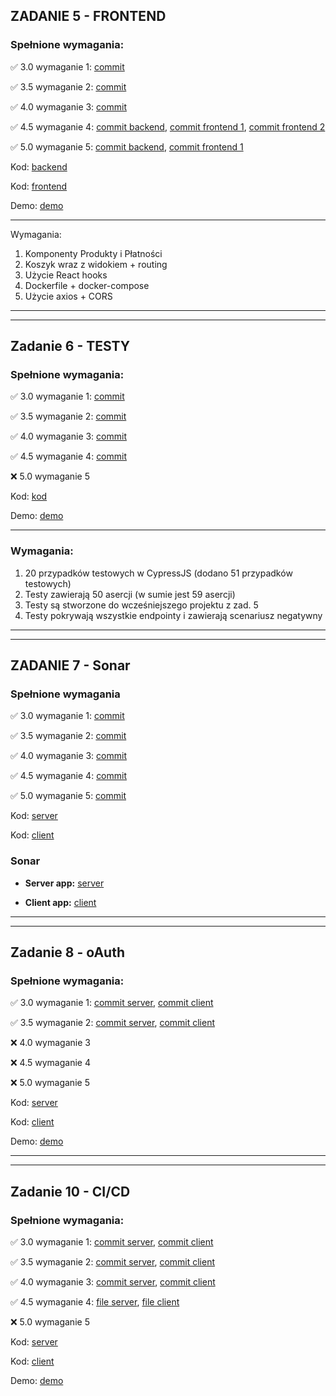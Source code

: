 ## ZADANIE 5 - FRONTEND


### Spełnione wymagania:
:white_check_mark: 3.0 wymaganie 1:  [commit](https://github.com/sasha-ishchuk/react-front/commit/d8df0a86929adf10d55eaadee43bf64883b24547)

:white_check_mark: 3.5 wymaganie 2:  [commit](https://github.com/sasha-ishchuk/react-front/commit/d8df0a86929adf10d55eaadee43bf64883b24547)

:white_check_mark: 4.0 wymaganie 3:  [commit](https://github.com/sasha-ishchuk/react-front/commit/d8df0a86929adf10d55eaadee43bf64883b24547)

:white_check_mark: 4.5 wymaganie 4:  [commit backend](https://github.com/sasha-ishchuk/golang-crud-app/commit/02f5614d8d08af348abce07264284f09ca530474),
[commit frontend 1](https://github.com/sasha-ishchuk/react-front/commit/53ec596c54ad6f171fa453b83ef2bdc2b5869f1b),
[commit frontend 2](https://github.com/sasha-ishchuk/react-front/commit/88e4e10af96acf5bca49fbc75520a2e93f16cedb)

:white_check_mark: 5.0 wymaganie 5:  [commit backend](https://github.com/sasha-ishchuk/golang-crud-app/commit/c8924ee02c9efe914259667463afd09fe5bc8555),
[commit frontend 1](https://github.com/sasha-ishchuk/react-front/commit/d8df0a86929adf10d55eaadee43bf64883b24547)

Kod: [backend](https://github.com/sasha-ishchuk/golang-crud-app)

Kod: [frontend](https://github.com/sasha-ishchuk/react-front)

Demo: [demo](https://github.com/sasha-ishchuk/react-front/blob/master/demo/react-frontend-demo.mp4)

___
Wymagania:

1. Komponenty Produkty i Płatności
2. Koszyk wraz z widokiem + routing
3. Użycie React hooks
4. Dockerfile + docker-compose
5. Użycie axios + CORS


___
___
## Zadanie 6 - TESTY

### Spełnione wymagania:
:white_check_mark: 3.0 wymaganie 1:  [commit](https://github.com/sasha-ishchuk/react-front/commit/673482d766ec391fbdf1b0a1379bdd33b0cff391)

:white_check_mark: 3.5 wymaganie 2:  [commit](https://github.com/sasha-ishchuk/react-front/commit/673482d766ec391fbdf1b0a1379bdd33b0cff391)

:white_check_mark: 4.0 wymaganie 3:  [commit](https://github.com/sasha-ishchuk/react-front/commit/673482d766ec391fbdf1b0a1379bdd33b0cff391)

:white_check_mark: 4.5 wymaganie 4:  [commit](https://github.com/sasha-ishchuk/react-front/commit/673482d766ec391fbdf1b0a1379bdd33b0cff391)

:x: 5.0 wymaganie 5

Kod: [kod](https://github.com/sasha-ishchuk/react-front/tree/master/cypress/e2e)

Demo: [demo](https://github.com/sasha-ishchuk/react-front/blob/master/demo/task_6/tests-demo.mp4)

___
### Wymagania:
1. 20 przypadków testowych w CypressJS (dodano 51 przypadków testowych)
2. Testy zawierają 50 asercji (w sumie jest 59 asercji)
3. Testy są stworzone do wcześniejszego projektu z zad. 5
4. Testy pokrywają wszystkie endpointy i zawierają scenariusz negatywny

___
___

## ZADANIE 7 - Sonar

### Spełnione wymagania
:white_check_mark: 3.0 wymaganie 1:  [commit](https://github.com/sasha-ishchuk/golang-crud-app/commit/5ec617bc76e496406a7ccca23858cac4cb325bfc)

:white_check_mark: 3.5 wymaganie 2:  [commit](https://github.com/sasha-ishchuk/golang-crud-app/commit/f787fec36a9b6cdbb8a27abc1e1848ff62068bf4)

:white_check_mark: 4.0 wymaganie 3:  [commit](https://github.com/sasha-ishchuk/golang-crud-app/commit/f787fec36a9b6cdbb8a27abc1e1848ff62068bf4)

:white_check_mark: 4.5 wymaganie 4:  [commit](https://github.com/sasha-ishchuk/golang-crud-app/commit/f787fec36a9b6cdbb8a27abc1e1848ff62068bf4)

:white_check_mark: 5.0 wymaganie 5:  [commit](https://github.com/sasha-ishchuk/react-front/commit/f82fd8a88827168fb68db79e84b0613d99210d16)


Kod: [server](https://github.com/sasha-ishchuk/golang-crud-app)

Kod: [client](https://github.com/sasha-ishchuk/react-front)


### Sonar 

- **Server app:** [server](https://sonarcloud.io/project/overview?id=sasha-ishchuk_golang-crud-app)

- **Client app:** [client](https://sonarcloud.io/project/overview?id=sasha-ishchuk_react-front)

___
___
## Zadanie 8 - oAuth

### Spełnione wymagania:
:white_check_mark: 3.0 wymaganie 1:  [commit server](https://github.com/sasha-ishchuk/golang-crud-app/commit/17e723b113f9a9bbe163a1f95a57bd819a4f57c2), 
[commit client](https://github.com/sasha-ishchuk/react-front/commit/832e41c0a4a2d398351a7e6a5d706d1256297108)

:white_check_mark: 3.5 wymaganie 2:  [commit server](https://github.com/sasha-ishchuk/golang-crud-app/commit/17e723b113f9a9bbe163a1f95a57bd819a4f57c2),
[commit client](https://github.com/sasha-ishchuk/react-front/commit/832e41c0a4a2d398351a7e6a5d706d1256297108)

:x: 4.0 wymaganie 3

:x: 4.5 wymaganie 4

:x: 5.0 wymaganie 5


Kod: [server](https://github.com/sasha-ishchuk/golang-crud-app)

Kod: [client](https://github.com/sasha-ishchuk/react-front)

Demo: [demo](https://github.com/sasha-ishchuk/golang-crud-app/blob/master/demo/zad8-demo.mp4)


___
___
## Zadanie 10 - CI/CD

### Spełnione wymagania:
:white_check_mark: 3.0 wymaganie 1:  [commit server](https://github.com/sasha-ishchuk/golang-crud-app/commit/7b3643d224e255942aecc577df7908ce8c20f9bd), 
[commit client](https://github.com/sasha-ishchuk/react-front/commit/0e42d69aef249d88010cd9aabac39c21b3fdb7f8)

:white_check_mark: 3.5 wymaganie 2:  [commit server](https://github.com/sasha-ishchuk/golang-crud-app/commit/7b3643d224e255942aecc577df7908ce8c20f9bd),
[commit client](https://github.com/sasha-ishchuk/react-front/commit/0e42d69aef249d88010cd9aabac39c21b3fdb7f8)

:white_check_mark: 4.0 wymaganie 3: [commit server](https://github.com/sasha-ishchuk/golang-crud-app/commit/dc59feb1bf5a30ab1154b06ce47023d64aee92fe),
[commit client](https://github.com/sasha-ishchuk/react-front/commit/5add0ad56999eb9055354bfd5f4f115be8b099b5)

:white_check_mark: 4.5 wymaganie 4: [file server](https://github.com/sasha-ishchuk/golang-crud-app/blob/master/.github/workflows/deploy.yml),
[file client](https://github.com/sasha-ishchuk/react-front/blob/master/.github/workflows/deploy.yml)

:x: 5.0 wymaganie 5


Kod: [server](https://github.com/sasha-ishchuk/golang-crud-app)

Kod: [client](https://github.com/sasha-ishchuk/react-front)

Demo: [demo]()
